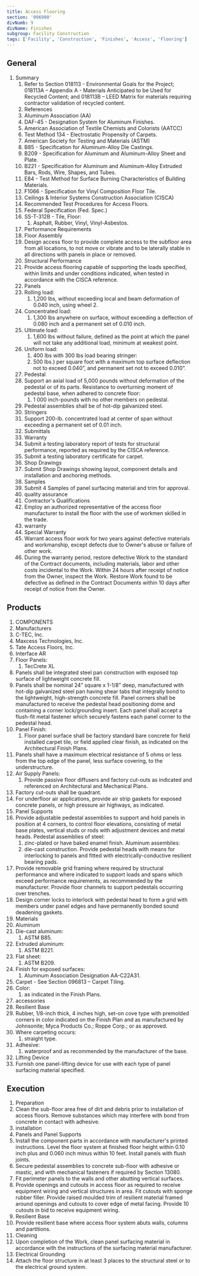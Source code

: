 ```yaml
---
title: Access Flooring
section: '096900'
divNumb: 9
divName: Finishes
subgroup: Facility Construction
tags: ['Facility', 'Construction', 'Finishes', 'Access', 'Flooring']
---
```


## General

1. Summary
   1. Refer to Section 018113 - Environmental Goals for the Project; 018113A – Appendix A - Materials Anticipated to be Used for Recycled Content; and 018113B – LEED Matrix for materials requiring contractor validation of recycled content.
   1. References
   1. Aluminum Association (AA)
   1. DAF-45 - Designation System for Aluminum Finishes.
   1. American Association of Textile Chemists and Colorists (AATCC)
   1. Test Method 134 - Electrostatic Propensity of Carpets.
   1. American Society for Testing and Materials (ASTM)
   1. B85 - Specification for Aluminum-Alloy Die Castings.
   1. B209 - Specification for Aluminum and Aluminum-Alloy Sheet and Plate.
   1. B221 - Specification for Aluminum and Aluminum-Alloy Extruded Bars, Rods, Wire, Shapes, and Tubes.
   1. E84 - Test Method for Surface Burning Characteristics of Building Materials.
   1. F1066 - Specification for Vinyl Composition Floor Tile.
   1. Ceilings & Interior Systems Construction Association (CISCA)
   1. Recommended Test Procedures for Access Floors.
   1. Federal Specification (Fed. Spec.)
   1. SS-T-312B - Tile, Floor:
      1. Asphalt, Rubber, Vinyl, Vinyl-Asbestos.
   1. Performance Requirements
   1. Floor Assembly
   1. Design access floor to provide complete access to the subfloor area from all locations, to not move or vibrate and to be laterally stable in all directions with panels in place or removed.
   1. Structural Performance
   1. Provide access flooring capable of supporting the loads specified, within limits and under conditions indicated, when tested in accordance with the CISCA reference.
   1. Panels
   1. Rolling load:
      1. 1,200 lbs, without exceeding local and beam deformation of 0.040 inch, using wheel 2.
   1. Concentrated load:
      1. 1,300 lbs anywhere on surface, without exceeding a deflection of 0.080 inch and a permanent set of 0.010 inch.
   1. Ultimate load:
      1. 1,600 lbs without failure, defined as the point at which the panel will not take any additional load, minimum at weakest point.
   1. Uniform load:
      1. 400 lbs with 300 lbs load bearing stringer:
      1. 500 lbs.) per square foot with a maximum top surface deflection not to exceed 0.040”, and permanent set not to exceed 0.010”.
   1. Pedestal
   1. Support an axial load of 5,000 pounds without deformation of the pedestal or of its parts. Resistance to overturning moment of pedestal base, when adhered to concrete floor:
      1. 1 000 inch-pounds with no other members on pedestal.
   1. Pedestal assemblies shall be of hot-dip galvanized steel.
   1. Stringers
   1. Support 200-lb. concentrated load at center of span without exceeding a permanent set of 0.01 inch.
   1. Submittals
   1. Warranty
   1. Submit a testing laboratory report of tests for structural performance, reported as required by the CISCA reference.
   1. Submit a testing laboratory certificate for carpet.
   1. Shop Drawings
   1. Submit Shop Drawings showing layout, component details and installation and anchoring methods.
   1. Samples
   1. Submit 4 Samples of panel surfacing material and trim for approval.
   1. quality assurance
   1. Contractor's Qualifications
   1. Employ an authorized representative of the access floor manufacturer to install the floor with the use of workmen skilled in the trade.
   1. warranty
   1. Special Warranty
   1. Warrant access floor work for two years against defective materials and workmanship, except defects due to Owner's abuse or failure of other work.
   1. During the warranty period, restore defective Work to the standard of the Contract documents, including materials, labor and other costs incidental to the Work. Within 24 hours after receipt of notice from the Owner, inspect the Work. Restore Work found to be defective as defined in the Contract Documents within 10 days after receipt of notice from the Owner.

## Products

   1. COMPONENTS
   1. Manufacturers
   1. C-TEC, Inc.
   1. Maxcess Technologies, Inc.
   1. Tate Access Floors, Inc.
   1. Interface AR
   1. Floor Panels:
      1. TecCrete XL
   1. Panels shall be integrated steel pan construction with exposed top surface of lightweight concrete fill.
   1. Panels shall be nominal 24” square x 1-1/8” deep, manufactured with hot-dip galvanized steel pan having shear tabs that integrally bond to the lightweight, high-strength concrete fill. Panel corners shall be manufactured to receive the pedestal head positioning dome and containing a corner lock/grounding insert. Each panel shall accept a flush-fit metal fastener which securely fastens each panel corner to the pedestal head.
   1. Panel Finish:
      1. Floor panel surface shall be factory standard bare concrete for field installed carpet tile, or field applied clear finish, as indicated on the Architectural Finish Plans.
   1. Panels shall have a maximum electrical resistance of 5 ohms or less from the top edge of the panel, less surface covering, to the understructure.
   1. Air Supply Panels:
      1. Provide passive floor diffusers and factory cut-outs as indicated and referenced on Architectural and Mechanical Plans.
   1. Factory cut-outs shall be quadrant.
   1. For underfloor air applications, provide air strip gaskets for exposed concrete panels, or high pressure air highways, as indicated.
   1. Panel Supports
   1. Provide adjustable pedestal assemblies to support and hold panels in position at 4 corners, to control floor elevations, consisting of metal base plates, vertical studs or rods with adjustment devices and metal heads. Pedestal assemblies of steel:
      1. zinc-plated or have baked enamel finish. Aluminum assemblies:
      1. die-cast construction. Provide pedestal heads with means for interlocking to panels and fitted with electrically-conductive resilient bearing pads.
   1. Provide removable grid framing where required by structural performance and where indicated to support loads and spans which exceed performance requirements, as recommended by the manufacturer. Provide floor channels to support pedestals occurring over trenches.
   1. Design corner locks to interlock with pedestal head to form a grid with members under panel edges and have permanently bonded sound deadening gaskets.
   1. Materials
   1. Aluminum
   1. Die-cast aluminum:
      1. ASTM B85.
   1. Extruded aluminum:
      1. ASTM B221.
   1. Flat sheet:
      1. ASTM B209.
   1. Finish for exposed surfaces:
      1. Aluminum Association Designation AA-C22A31.
   1. Carpet - See Section 096813 – Carpet Tiling.
   1. Color:
      1. as indicated in the Finish Plans.
   1. accessories
   1. Resilient Base
   1. Rubber, 1/8-inch thick, 4 inches high, set-on cove type with premolded corners in color indicated on the Finish Plan and as manufactured by Johnsonite; Myca Products Co.; Roppe Corp.; or as approved.
   1. Where carpeting occurs:
      1. straight type.
   1. Adhesive:
      1. waterproof and as recommended by the manufacturer of the base.
   1. Lifting Device
   1. Furnish one panel-lifting device for use with each type of panel surfacing material specified.

## Execution

   1. Preparation
   1. Clean the sub-floor area free of dirt and debris prior to installation of access floors. Remove substances which may interfere with bond from concrete in contact with adhesive.
   1. installation
   1. Panels and Panel Supports
   1. Install the component parts in accordance with manufacturer's printed instructions. Level the floor system at finished floor height within 0.10 inch plus and 0.060 inch minus within 10 feet. Install panels with flush joints.
   1. Secure pedestal assemblies to concrete sub-floor with adhesive or mastic, and with mechanical fasteners if required by Section 13080.
   1. Fit perimeter panels to the walls and other abutting vertical surfaces.
   1. Provide openings and cutouts in access floor as required to receive equipment wiring and vertical structures in area. Fit cutouts with sponge rubber filler. Provide raised moulded trim of resilient material framed around openings and cutouts to cover edge of metal facing. Provide 10 cutouts in bid to receive equipment wiring.
   1. Resilient Base
   1. Provide resilient base where access floor system abuts walls, columns and partitions.
   1. Cleaning
   1. Upon completion of the Work, clean panel surfacing material in accordance with the instructions of the surfacing material manufacturer.
   1. Electrical Grounding
   1. Attach the floor structure in at least 3 places to the structural steel or to the electrical ground system.


